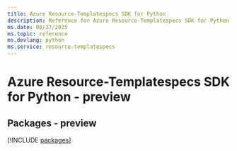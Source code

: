 ```yaml
---
title: Azure Resource-Templatespecs SDK for Python
description: Reference for Azure Resource-Templatespecs SDK for Python
ms.date: 08/27/2025
ms.topic: reference
ms.devlang: python
ms.service: resource-templatespecs
---
```

# Azure Resource-Templatespecs SDK for Python - preview
## Packages - preview
[!INCLUDE [packages](resource-templatespecs-index.md)]